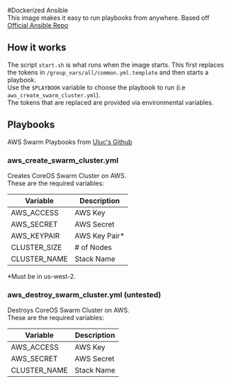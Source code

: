 #Dockerized Ansible  
This image makes it easy to run playbooks from anywhere.
Based off [Official Ansible Repo](https://github.com/ansible/ansible-docker-base)  

## How it works  
The script `start.sh` is what runs when the image starts. 
This first replaces the tokens in `/group_vars/all/common.yml.template` and then starts a playbook.  
Use the `$PLAYBOOK` variable to choose the playbook to run (i.e `aws_create_swarm_cluster.yml`).  
The tokens that are replaced are provided via environmental variables.  

## Playbooks  
AWS Swarm Playbooks from [Uluc's Github](https://github.com/ulucaydin/ansible-docker-swarm)  

### aws_create_swarm_cluster.yml  
Creates CoreOS Swarm Cluster on AWS.  
These are the required variables:  

|Variable    |Description  |
|------------|-------------|
|AWS_ACCESS  |AWS Key      |
|AWS_SECRET  |AWS Secret   |
|AWS_KEYPAIR |AWS Key Pair*|
|CLUSTER_SIZE|# of Nodes   |
|CLUSTER_NAME|Stack Name   |  
*Must be in us-west-2.
  
### aws_destroy_swarm_cluster.yml (untested)  
Destroys CoreOS Swarm Cluster on AWS.  
These are the required variables:  

|Variable    |Description  |
|------------|-------------|
|AWS_ACCESS  |AWS Key      |
|AWS_SECRET  |AWS Secret   |
|CLUSTER_NAME|Stack Name   |  